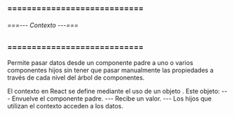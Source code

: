 ### ============================ ###
###### ===--- Contexto ---=== ######
### ============================ ###

Permite pasar datos desde un componente padre a uno o varios componentes hijos sin tener que pasar 
manualmente las propiedades a través de cada nivel del árbol de componentes.

El contexto en React se define mediante el uso de un objeto [](Context). Este objeto: 
	--- Envuelve el componente padre.
	--- Recibe un valor.
	--- Los hijos que utilizan el contexto acceden a los datos.